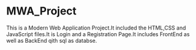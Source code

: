 # MWA_Project

This is a Modern Web Application Project.It included the HTML,CSS and JavaScript files.It is Login and a Registration Page.It includes FrontEnd as well as BackEnd qith sql as databse.
